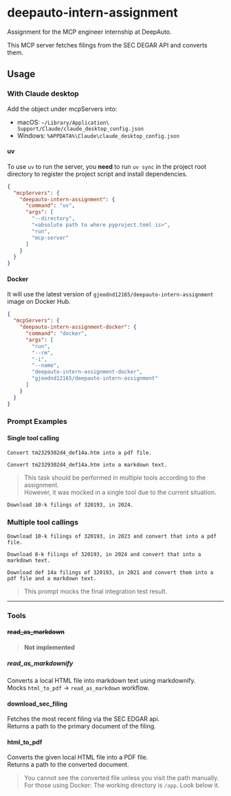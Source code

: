# deepauto-intern-assignment
Assignment for the MCP engineer internship at DeepAuto.

This MCP server fetches filings from the SEC DEGAR API and converts them.

## Usage
### With Claude desktop

Add the object under mcpServers into:
- macOS: `~/Library/Application\ Support/Claude/claude_desktop_config.json`
- Windows: `%APPDATA%\Claude\claude_desktop_config.json`

#### uv

To use `uv` to run the server, you **need** to run `uv sync` in the project root directory 
to register the project script and install dependencies.  


```json
{
  "mcpServers": {
    "deepauto-intern-assignment": {
      "command": "uv",
      "args": [
        "--directory",
        "<absolute path to where pyproject.toml is>",
        "run",
        "mcp-server"
      ]
    }
  }
}
```

#### Docker

It will use the latest version of `gjeodnd12165/deepauto-intern-assignment` image on Docker Hub.  

```json
{
  "mcpServers": {
    "deepauto-intern-assignment-docker": {
      "command": "docker",
      "args": [
        "run",
        "--rm",
        "-i",
        "--name",
        "deepauto-intern-assignment-docker",
        "gjeodnd12165/deepauto-intern-assignment"
      ]
    }
  }
}
```

### Prompt Examples
#### Single tool calling
```
Convert tm2329302d4_def14a.htm into a pdf file.
```
```
Convert tm2329302d4_def14a.htm into a markdown text.
```
> This task should be performed in multiple tools according to the assignment.  
> However, it was mocked in a single tool due to the current situation.
```
Download 10-k filings of 320193, in 2024. 
```

### Multiple tool callings
```
Download 10-k filings of 320193, in 2023 and convert that into a pdf file. 
```
```
Download 8-k filings of 320193, in 2024 and convert that into a markdown text. 
```
```
Download def 14a filings of 320193, in 2021 and convert them into a pdf file and a markdown text.
```
> This prompt mocks the final integration test result.

---

### Tools
#### ~~read_as_markdown~~
> **Not implemented**

##### read_as_markdownify
Converts a local HTML file into markdown text using markdownify.  
Mocks `html_to_pdf` -> `read_as_markdown` workflow.

#### download_sec_filing
Fetches the most recent filing via the SEC EDGAR api.  
Returns a path to the primary document of the filing.

#### html_to_pdf
Converts the given local HTML file into a PDF file.  
Returns a path to the converted document.  

> You cannot see the converted file unless you visit the path manually.  
> For those using Docker: The working directory is `/app`. Look below it.
